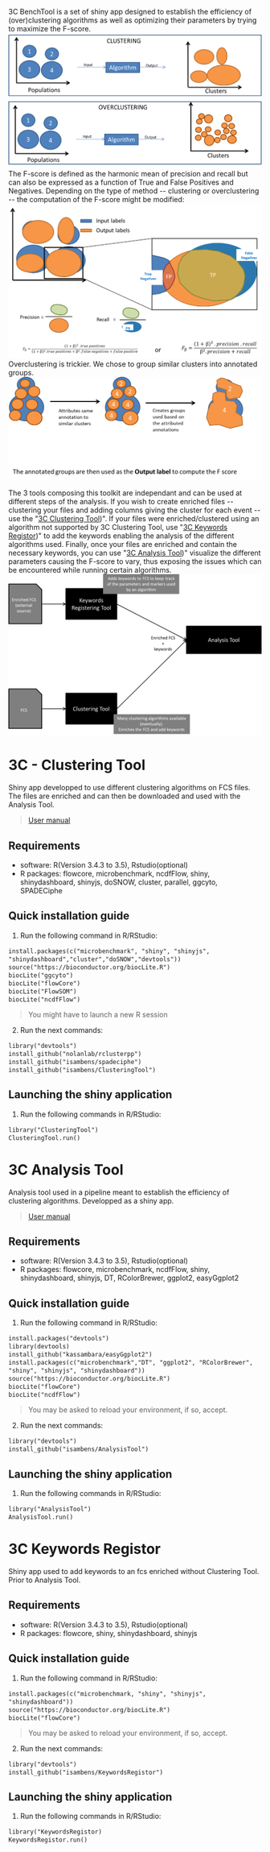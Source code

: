 3C BenchTool is a set of shiny app designed to establish the efficiency of (over)clustering algorithms as well as optimizing their parameters by trying to maximize the F-score.
![Clustering and overclustering](https://github.com/isambens/3cclusteringtool/blob/master/doc/img1.png)
The F-score is defined as the harmonic mean of precision and recall but can also be expressed as a function of True and False Positives and Negatives. Depending on the type of method -- clustering or overclustering -- the computation of the F-score might be modified:
![Clustering - F score computation](https://github.com/isambens/3cclusteringtool/blob/master/doc/img2.png?raw=true "F-score computation with clustering algorithms")
Overclustering is trickier. We chose to group similar clusters into annotated groups.
![Overclustering - F score computation](https://github.com/isambens/3cclusteringtool/blob/master/doc/img3.png?raw=true "F-score computation with overclustering algorithms")

The 3 tools composing this toolkit are independant and can be used at different steps of the analysis. If you wish to create enriched files -- clustering your files and adding columns giving the cluster for each event -- use the "[3C Clustering Tool](http://github.com/isambens/3cclusteringtool))".
If your files were enriched/clustered using an algorithm not supported by 3C Clustering Tool, use "[3C Keywords Registor](http://github.com/isambens/3ckeywordsregistor))" to add the keywords enabling the analysis of the different algorithms used.
Finally, once your files are enriched and contain the necessary keywords, you can use "[3C Analysis Tool](http://github.com/isambens/3canalysistool))" visualize the different parameters causing the F-score to vary, thus exposing the issues which can be encountered while running certain algorithms.
![3C Analysis Pipeline](https://github.com/isambens/3cclusteringtool/blob/master/doc//img4.png "3C Analysis Pipeline")



# 3C - Clustering Tool
Shiny app developped to use different clustering algorithms on FCS files. The files are enriched and can then be downloaded and used with the Analysis Tool.
	 
>[User manual](https://github.com/isambens/3cclusteringtool/blob/master/doc/Manual_clusteringtool.pdf)

## Requirements
  * software: R(Version 3.4.3 to 3.5), Rstudio(optional)
  * R packages: flowcore, microbenchmark, ncdfFlow, shiny, shinydashboard, shinyjs, doSNOW, cluster, parallel, ggcyto, SPADECiphe
  
## Quick installation guide

  1. Run the following command in R/RStudio:
```
install.packages(c("microbenchmark", "shiny", "shinyjs", "shinydashboard","cluster","doSNOW","devtools"))
source("https://bioconductor.org/biocLite.R")
biocLite("ggcyto")
biocLite("flowCore")
biocLite("FlowSOM")
biocLite("ncdfFlow")
```
  >You might have to launch a new R session
  
  2. Run the next commands:
```
library("devtools")
install_github("nolanlab/rclusterpp")
install_github("isambens/spadeciphe")
install_github("isambens/ClusteringTool")
```

  
## Launching the shiny application

  1. Run the following commands in R/RStudio:
```
library("ClusteringTool")
ClusteringTool.run()
```  




# 3C Analysis Tool
Analysis tool used in a pipeline meant to establish the efficiency of clustering algorithms. Developped as a shiny app.

>[User manual ](https://github.com/isambens/3canalysistool/blob/master/doc/Manual_analysistool.pdf)
	
## Requirements
  * software: R(Version 3.4.3 to 3.5), Rstudio(optional)
  * R packages: flowcore, microbenchmark, ncdfFlow, shiny, shinydashboard, shinyjs, DT, RColorBrewer, ggplot2, easyGgplot2
  
## Quick installation guide

  1. Run the following command in R/RStudio:
```
install.packages("devtools")
library(devtools)
install_github("kassambara/easyGgplot2")
install.packages(c("microbenchmark","DT", "ggplot2", "RColorBrewer", "shiny", "shinyjs", "shinydashboard"))
source("https://bioconductor.org/biocLite.R")
biocLite("flowCore")
biocLite("ncdfFlow")
```
  >You may be asked to reload your environment, if so, accept.
  
  2. Run the next commands:
```
library("devtools")
install_github("isambens/AnalysisTool")
```

  
## Launching the shiny application

  1. Run the following commands in R/RStudio:
```
library("AnalysisTool")
AnalysisTool.run()
```  




# 3C Keywords Registor
Shiny app used to add keywords to an fcs enriched without Clustering Tool. Prior to Analysis Tool.

	
## Requirements
  * software: R(Version 3.4.3 to 3.5), Rstudio(optional)
  * R packages: flowcore, shiny, shinydashboard, shinyjs
  
## Quick installation guide

  1. Run the following command in R/RStudio:
```
install.packages(c("microbenchmark, "shiny", "shinyjs", "shinydashboard"))
source("https://bioconductor.org/biocLite.R")
biocLite("flowCore")
```
  >You may be asked to reload your environment, if so, accept.
  
  2. Run the next commands:
```
library("devtools")
install_github("isambens/KeywordsRegistor")
```

  
## Launching the shiny application

  1. Run the following commands in R/RStudio:
```
library("KeywordsRegistor)
KeywordsRegistor.run()
```  